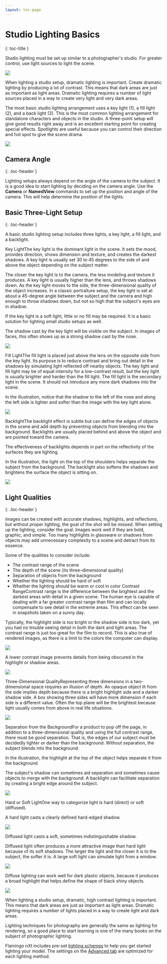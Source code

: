 ```yaml
---
layout: toc-page
---
```



# Studio Lighting Basics
{: toc-title }

Studio lighting must be set up similar to a photographer's studio. For greater control, use light sources to light the scene.

<img src="../Lighting-001.png"/>

When lighting a studio setup, dramatic lighting is important. Create dramatic lighting by producing a lot of contrast. This means that dark areas are just as important as light areas. Dramatic lighting requires a number of light sources placed in a way to create very light and very dark areas.

The most basic studio lighting arrangement uses a key light (1), a fill light (2), and a back light (3). This is the most common lighting arrangement for standalone characters and objects in the studio. A three-point setup will give good results right away and is an excellent starting point for creating special effects. Spotlights are useful because you can control their direction and hot spot to give the scene drama.

<img src="../image/StudioLighting-004.png"/>


## Camera Angle
{: .toc-header }

Lighting setups always depend on the angle of the camera to the subject. It is a good idea to start lighting by deciding on the camera angle. Use the **Camera** or **NamedView** commands to set up the position and angle of the camera. This will help determine the position of the lights.


## Basic Three-Light Setup
{: .toc-header }

A basic studio lighting setup includes three lights, a key light, a fill light, and a backlight.

Key LightThe key light is the dominant light in the scene. It sets the mood, provides direction, shows dimension and texture, and creates the darkest shadows. A key light is usually set 30 to 45 degrees to the side of and above the object depending on the subject matter.

The closer the key light is to the camera, the less modeling and texture it produces. A key light is usually higher than the lens, and throws shadows down. As the key light moves to the side, the three-dimensional quality of the object increases. In a classic portraiture setup, the key light is set at about a 45-degree angle between the subject and the camera and high enough to throw shadows down, but not so high that the subject's eyes are in shadow.

If the key light is a soft light, little or no fill may be required. It is a basic solution for lighting small studio setups as well.

The shadow cast by the key light will be visible on the subject. In images of faces, this often shows up as a strong shadow cast by the nose.

<img src="../image/StudioLighting-001.png"/>

Fill LightThe fill light is placed just above the lens on the opposite side from the key light. Its purpose is to reduce contrast and bring out detail in the shadows by simulating light reflected off nearby objects. The key light and fill light may be of equal intensity for a low-contrast result, but the key light is usually brighter and harder than the fill light. The fill light is the secondary light in the scene. It should not introduce any more dark shadows into the scene.

In the illustration, notice that the shadow to the left of the nose and along the left side is lighter and softer than the image with the key light alone.

<img src="../image/StudioLighting-002.png"/>

BacklightThe backlight effect is subtle but can define the edges of objects in the scene and add depth by preventing objects from blending into the background. Backlights are usually placed behind and above the object and are pointed toward the camera.

The effectiveness of backlights depends in part on the reflectivity of the surfaces they are lighting.

In the illustration, the light on the top of the shoulders helps separate the subject from the background. The backlight also softens the shadows and brightens the surface the object is sitting on.

<img src="../image/StudioLighting-003.png"/>


## Light Qualities
{: .toc-header }

Images can be created with accurate shadows, highlights, and reflections, but without proper lighting, the goal of the shot will be missed. When setting up the lighting, consider the goal. Images work well if they are bold, graphic, and simple. Too many highlights in glassware or shadows from objects may add unnecessary complexity to a scene and detract from its essence.

Some of the qualities to consider include:

 * The contrast range of the scene
 * The depth of the scene (its three-dimensional quality)
 * Separation of objects from the background
 * Whether the lighting should be hard of soft
 * Whether the lighting should be warm or cool in color
Contrast RangeContrast range is the difference between the brightest and the darkest areas with detail in a given scene. The human eye is capable of dealing with a far greater contrast range than film and can locally compensate to see detail in the extreme areas. This effect can be seen in snapshots taken on a sunny day.

Typically, the highlight side is too bright or the shadow side is too dark, yet you had no trouble seeing detail in both the dark and light areas. The contrast range is just too great for the film to record. This is also true of rendered images, as there is a limit to the colors the computer can display.

<img src="../image/HighContrast-001.png"/>

A lower contrast image prevents details from being obscured in the highlight or shadow areas.

<img src="../image/LowContrast-001.png"/>

Three-Dimensional QualityRepresenting three dimensions in a two-dimensional space requires an illusion of depth. An opaque object lit from the side implies depth because there is a bright highlight side and a darker shadow side. A box showing three sides will have more dimension if each side is a different value. Often the top plane will be the brightest because light usually comes from above in real life situations.

<img src="../image/LightBox-001.png"/>

Separation from the BackgroundFor a product to pop off the page, in addition to a three-dimensional quality and using the full contrast range, there must be good separation. That is, the edges of our subject must be decidedly lighter or darker than the background. Without separation, the subject blends into the background.

In the illustration, the highlight at the top of the object helps separate it from the background

The subject's shadow can sometimes aid separation and sometimes cause objects to merge with the background. A backlight can facilitate separation by creating a bright edge around the subject.

<img src="../image/BlackEggs-003.png"/>

Hard or Soft LightOne way to categorize light is hard (direct) or soft (diffused).

A hard light casts a clearly defined hard-edged shadow.

<img src="../image/HardLight-001.png"/>

Diffused light casts a soft, sometimes indistinguishable shadow.

Diffused light often produces a more attractive image than hard light because of its soft shadows. The larger the light and the closer it is to the subject, the softer it is. A large soft light can simulate light from a window.

<img src="../image/DiffuseLight-001.png"/>

Diffuse lighting can work well for dark plastic objects, because it produces a broad highlight that helps define the shape of black shiny objects.

<img src="../image/BlackEggsKeyFillBack.png"/>

When lighting a studio setup, dramatic, high contrast lighting is important. This means that dark areas are just as important as light areas. Dramatic lighting requires a number of lights placed in a way to create light and dark areas.

Lighting techniques for photography are generally the same as lighting for rendering, so a good place to start learning is one of the many books on the subject of photographic lighting.

Flamingo nXt includes pre-set [lighting schemes](Lighting_Tab.htm#Lighting_Presets) to help you get started lighting your model. The settings on the [Advanced tab](Lighting_Advanced_Tab.html) are optimized for each lighting method.

